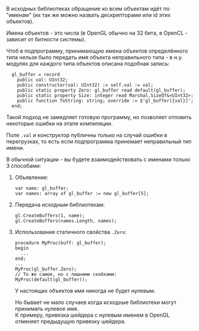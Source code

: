 


В исходных библиотеках обращение ко всем объектам идёт по "именам" (их так же можно назвать дескрипторами или id этих объектов).

Имена объектов - это числа (в OpenGL обычно на 32 бита, в OpenCL - зависит от битности системы).

Чтоб в подпрограмму, принимающую имена объектов определённого типа нельзя было передать имя
объекта неправильного типа - в н.у. модулях для каждого типа объектов описана подобная запись:
```
  gl_buffer = record
    public val: UInt32;
    public constructor(val: UInt32) := self.val := val;
    public static property Zero: gl_buffer read default(gl_buffer);
    public static property Size: integer read Marshal.SizeOf&<UInt32>;
    public function ToString: string; override := $'gl_buffer[{val}]';
  end;
```
Такой подход не замедляет готовую программу, но позволяет отловить некоторые ошибки на этапе компиляции.

Поле `.val` и конструктор публичны только на случай ошибки в перегрузках,
то есть если подпрограмма принемает неправильный тип имени.

В обычной ситуации - вы будете взаимодействовать с именами только 3 способами:

1. Объявление:
   ```
   var name: gl_buffer;
   var names: array of gl_buffer := new gl_buffer[5];
   ```

2. Передача исходным библиотекам:
   ```
   gl.CreateBuffers(1, name);
   gl.CreateBuffers(names.Length, names);
   ```

3. Использование статичного свойства `.Zero`:
   ```
   procedure MyProc(buff: gl_buffer);
   begin
     ...
   end;
   ...
   MyProc(gl_buffer.Zero);
   // То же самое, но с лишними скобками:
   MyProc(default(gl_buffer));
   ```
   У настоящих объектов имя никогда не будет нулевым.
   
   Но бывает не мало случаев когда исходные библиотеки могут принимать нулевое имя.\
   К примеру, привязка шейдера с нулевым именем в OpenGL отменяет предыдущую привязку шейдера.


